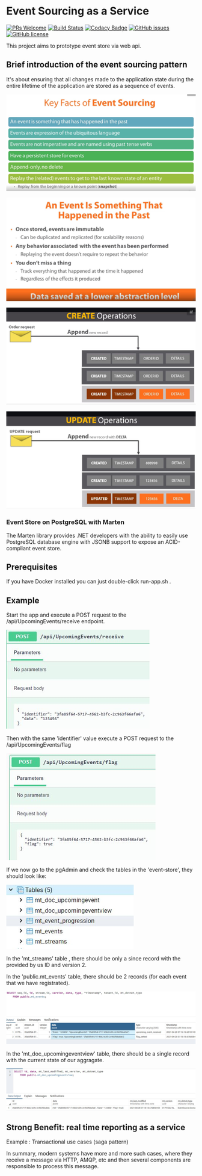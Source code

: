 # Event Sourcing as a Service
[![PRs Welcome](https://img.shields.io/badge/PRs-welcome-brightgreen.svg)](http://makeapullrequest.com)
[![Build Status](https://travis-ci.com/profjordanov/EventSource.svg?branch=main)](https://travis-ci.com/profjordanov/EventSource)
[![Codacy Badge](https://app.codacy.com/project/badge/Grade/336d1f8c57b34420b454bbcc836d4088)](https://www.codacy.com/gh/profjordanov/EventSource/dashboard?utm_source=github.com&amp;utm_medium=referral&amp;utm_content=profjordanov/EventSource&amp;utm_campaign=Badge_Grade)
[![GitHub issues](https://img.shields.io/github/issues/profjordanov/EventSource)](https://github.com/profjordanov/EventSource/issues)
[![GitHub license](https://img.shields.io/github/license/profjordanov/EventSource)](https://github.com/profjordanov/EventSource/blob/main/LICENSE)

This project aims to prototype event store via web api.

## Brief introduction of the event sourcing pattern
It's about ensuring that all changes made to the application state during the entire lifetime of the application
are stored as a sequence of events.

![alt text](https://raw.githubusercontent.com/profjordanov/EventSource/master/docs/Capture2.JPG)

![alt text](https://raw.githubusercontent.com/profjordanov/EventSource/master/docs/Capture3.JPG)

![alt text](https://raw.githubusercontent.com/profjordanov/EventSource/master/docs/Capture4.JPG)

![alt text](https://raw.githubusercontent.com/profjordanov/EventSource/master/docs/Capture5.JPG)

### Event Store on PostgreSQL with Marten
The Marten library provides .NET developers with the ability to easily use PostgreSQL database engine with JSONB support to expose an ACID-compliant event store.

## Prerequisites
If you have Docker installed you can just double-click run-app.sh .

## Example

Start the app and execute a POST request to the /api/UpcomingEvents/receive endpoint.

![alt text](https://raw.githubusercontent.com/profjordanov/EventSource/master/docs/Capture6.JPG)

Then with the same 'identifier' value execute a POST request to the /api/UpcomingEvents/flag

![alt text](https://raw.githubusercontent.com/profjordanov/EventSource/master/docs/Capture7.JPG)

If we now go to the pgAdmin and check the tables in the 'event-store', they should look like:

![alt text](https://raw.githubusercontent.com/profjordanov/EventSource/master/docs/Capture8.JPG)

In the 'mt_streams' table , there should be only a since record with the provided by us ID and version 2.

In the 'public.mt_events' table, there should be 2 records (for each event that we have registrated).

![alt text](https://raw.githubusercontent.com/profjordanov/EventSource/master/docs/Capture9.JPG)

In the 'mt_doc_upcomingeventview' table, there should be a single record with the current state of our aggragate.

![alt text](https://raw.githubusercontent.com/profjordanov/EventSource/master/docs/Capture10.JPG)

## Strong Benefit: real time reporting as a service
Example : Transactional use cases (saga pattern)

In summary, modern systems have more and more such cases, where they receive a message via HTTP, AMQP, etc and then several components are responsible to process this message.
 
